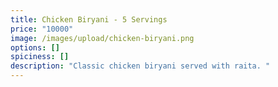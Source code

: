 ```yaml
---
title: Chicken Biryani - 5 Servings
price: "10000"
image: /images/upload/chicken-biryani.png
options: []
spiciness: []
description: "Classic chicken biryani served with raita. "
---
```

